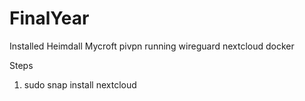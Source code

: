# FinalYear
Installed
Heimdall
Mycroft
pivpn running wireguard
nextcloud
docker


Steps
1.  sudo snap install nextcloud


